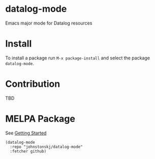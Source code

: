# datalog-mode

Emacs major mode for Datalog resources

# Install

To install a package run `M-x package-install` and select the package `datalog-mode`.

# Contribution

TBD

# MELPA Package

See [Getting Started](https://melpa.org/#/getting-started)

```elisp
(datalog-mode 
  :repo "johnstonskj/datalog-mode" 
  :fetcher github)
```
